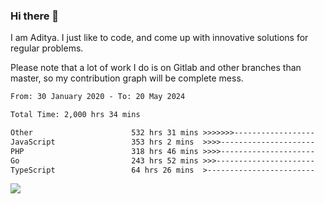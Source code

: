 ### Hi there 👋

I am Aditya. I just like to code, and come up with innovative solutions for regular problems.

Please note that a lot of work I do is on Gitlab and other branches than master, so my contribution graph will be complete mess.

<!--START_SECTION:waka-->

```txt
From: 30 January 2020 - To: 20 May 2024

Total Time: 2,000 hrs 34 mins

Other                      532 hrs 31 mins >>>>>>>------------------   26.62 %
JavaScript                 353 hrs 2 mins  >>>>---------------------   17.65 %
PHP                        318 hrs 46 mins >>>>---------------------   15.93 %
Go                         243 hrs 52 mins >>>----------------------   12.19 %
TypeScript                 64 hrs 26 mins  >------------------------   03.22 %
```

<!--END_SECTION:waka-->

![](https://komarev.com/ghpvc/?username=BrainBuzzer)

